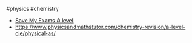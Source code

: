 #physics #chemistry 
- [Save My Exams A level](https://www.savemyexams.com/a-level/#cie)
- https://www.physicsandmathstutor.com/chemistry-revision/a-level-cie/physical-as/

